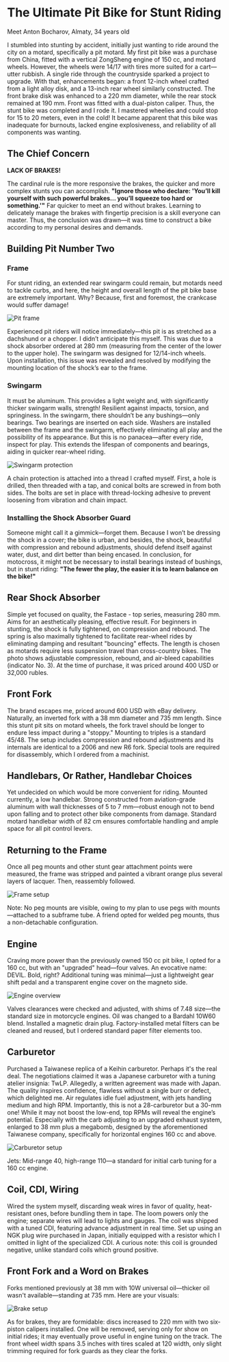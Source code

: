 # The Ultimate Pit Bike for Stunt Riding

Meet Anton Bocharov, Almaty, 34 years old

I stumbled into stunting by accident, initially just wanting to ride around the city on a motard, specifically a pit motard. My first pit bike was a purchase from China, fitted with a vertical ZongSheng engine of 150 cc, and motard wheels. However, the wheels were 14/17 with tires more suited for a cart—utter rubbish. A single ride through the countryside sparked a project to upgrade. With that, enhancements began: a front 12-inch wheel crafted from a light alloy disk, and a 13-inch rear wheel similarly constructed. The front brake disk was enhanced to a 220 mm diameter, while the rear stock remained at 190 mm. Front was fitted with a dual-piston caliper. Thus, the stunt bike was completed and I rode it. I mastered wheelies and could stop for 15 to 20 meters, even in the cold! It became apparent that this bike was inadequate for burnouts, lacked engine explosiveness, and reliability of all components was wanting.

## The Chief Concern
**LACK OF BRAKES!**

The cardinal rule is the more responsive the brakes, the quicker and more complex stunts you can accomplish. **"Ignore those who declare: 'You’ll kill yourself with such powerful brakes… you’ll squeeze too hard or something.'"** Far quicker to meet an end without brakes. Learning to delicately manage the brakes with fingertip precision is a skill everyone can master. Thus, the conclusion was drawn—it was time to construct a bike according to my personal desires and demands.

## Building Pit Number Two

### Frame
    
For stunt riding, an extended rear swingarm could remain, but motards need to tackle curbs, and here, the height and overall length of the pit bike base are extremely important. Why? Because, first and foremost, the crankcase would suffer damage!

![Pit frame](../../../static/img/e2d6f6.jpg)

Experienced pit riders will notice immediately—this pit is as stretched as a dachshund or a chopper. I didn’t anticipate this myself. This was due to a shock absorber ordered at 280 mm (measuring from the center of the lower to the upper hole). The swingarm was designed for 12/14-inch wheels. Upon installation, this issue was revealed and resolved by modifying the mounting location of the shock’s ear to the frame.

### Swingarm

It must be aluminum. This provides a light weight and, with significantly thicker swingarm walls, strength! Resilient against impacts, torsion, and springiness. In the swingarm, there shouldn’t be any bushings—only bearings. Two bearings are inserted on each side. Washers are installed between the frame and the swingarm, effectively eliminating all play and the possibility of its appearance. But this is no panacea—after every ride, inspect for play. This extends the lifespan of components and bearings, aiding in quicker rear-wheel riding.

![Swingarm protection](../../../static/img/590ab4.jpg)

A chain protection is attached into a thread I crafted myself. First, a hole is drilled, then threaded with a tap, and conical bolts are screwed in from both sides. The bolts are set in place with thread-locking adhesive to prevent loosening from vibration and chain impact.

### Installing the Shock Absorber Guard

Someone might call it a gimmick—forget them. Because I won’t be dressing the shock in a cover; the bike is urban, and besides, the shock, beautiful with compression and rebound adjustments, should defend itself against water, dust, and dirt better than being encased. In conclusion, for motocross, it might not be necessary to install bearings instead of bushings, but in stunt riding: **"The fewer the play, the easier it is to learn balance on the bike!"**

## Rear Shock Absorber

Simple yet focused on quality, the Fastace - top series, measuring 280 mm. Aims for an aesthetically pleasing, effective result. For beginners in stunting, the shock is fully tightened, on compression and rebound. The spring is also maximally tightened to facilitate rear-wheel rides by eliminating damping and resultant "bouncing" effects. The length is chosen as motards require less suspension travel than cross-country bikes. The photo shows adjustable compression, rebound, and air-bleed capabilities (indicator No. 3). At the time of purchase, it was priced around 400 USD or 32,000 rubles.

## Front Fork

The brand escapes me, priced around 600 USD with eBay delivery. Naturally, an inverted fork with a 38 mm diameter and 735 mm length. Since this stunt pit sits on motard wheels, the fork travel should be longer to endure less impact during a "stoppy." Mounting to triples is a standard 45/48. The setup includes compression and rebound adjustments and its internals are identical to a 2006 and new R6 fork. Special tools are required for disassembly, which I ordered from a machinist.

## Handlebars, Or Rather, Handlebar Choices

Yet undecided on which would be more convenient for riding. Mounted currently, a low handlebar. Strong constructed from aviation-grade aluminum with wall thicknesses of 5 to 7 mm—robust enough not to bend upon falling and to protect other bike components from damage. Standard motard handlebar width of 82 cm ensures comfortable handling and ample space for all pit control levers.

## Returning to the Frame

Once all peg mounts and other stunt gear attachment points were measured, the frame was stripped and painted a vibrant orange plus several layers of lacquer. Then, reassembly followed.

![Frame setup](../../../static/img/f36cf9.jpg)

Note: No peg mounts are visible, owing to my plan to use pegs with mounts—attached to a subframe tube. A friend opted for welded peg mounts, thus a non-detachable configuration.

## Engine

Craving more power than the previously owned 150 cc pit bike, I opted for a 160 cc, but with an "upgraded" head—four valves. An evocative name: DEVIL. Bold, right? Additional tuning was minimal—just a lightweight gear shift pedal and a transparent engine cover on the magneto side.

![Engine overview](../../../static/img/95bf67.jpg)

Valves clearances were checked and adjusted, with shims of 7.48 size—the standard size in motorcycle engines. Oil was changed to a Bardahl 10W60 blend. Installed a magnetic drain plug. Factory-installed metal filters can be cleaned and reused, but I ordered standard paper filter elements too.

## Carburetor

Purchased a Taiwanese replica of a Keihin carburetor. Perhaps it's the real deal. The negotiations claimed it was a Japanese carburetor with a tuning atelier insignia: TwLP. Allegedly, a written agreement was made with Japan. The quality inspires confidence, flawless without a single burr or defect, which delighted me. Air regulates idle fuel adjustment, with jets handling medium and high RPM. Importantly, this is not a 28-carburetor but a 30-mm one! While it may not boost the low-end, top RPMs will reveal the engine’s potential. Especially with the carb adjusting to an upgraded exhaust system, enlarged to 38 mm plus a megabomb, designed by the aforementioned Taiwanese company, specifically for horizontal engines 160 cc and above.

![Carburetor setup](../../../static/img/130bb8.jpg)

Jets: Mid-range 40, high-range 110—a standard for initial carb tuning for a 160 cc engine.

## Coil, CDI, Wiring

Wired the system myself, discarding weak wires in favor of quality, heat-resistant ones, before bundling them in tape. The loom powers only the engine; separate wires will lead to lights and gauges. The coil was shipped with a tuned CDI, featuring advance adjustment in real time. Set up using an NGK plug wire purchased in Japan, initially equipped with a resistor which I omitted in light of the specialized CDI. A curious note: this coil is grounded negative, unlike standard coils which ground positive.

## Front Fork and a Word on Brakes

Forks mentioned previously at 38 mm with 10W universal oil—thicker oil wasn't available—standing at 735 mm. Here are your visuals:

![Brake setup](../../../static/img/031847.jpg)

As for brakes, they are formidable: discs increased to 220 mm with two six-piston calipers installed. One will be removed, serving only for show on initial rides; it may eventually prove useful in engine tuning on the track. The front wheel width spans 3.5 inches with tires scaled at 120 width, only slight trimming required for fork guards as they clear the forks.
